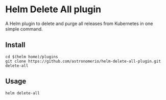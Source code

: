 # Helm Delete All plugin

A Helm plugin to delete and purge all releases from Kubernetes in one simple command.

## Install

	cd $(helm home)/plugins
	git clone https://github.com/astronomerio/helm-delete-all-plugin.git delete-all

## Usage

	helm delete-all
